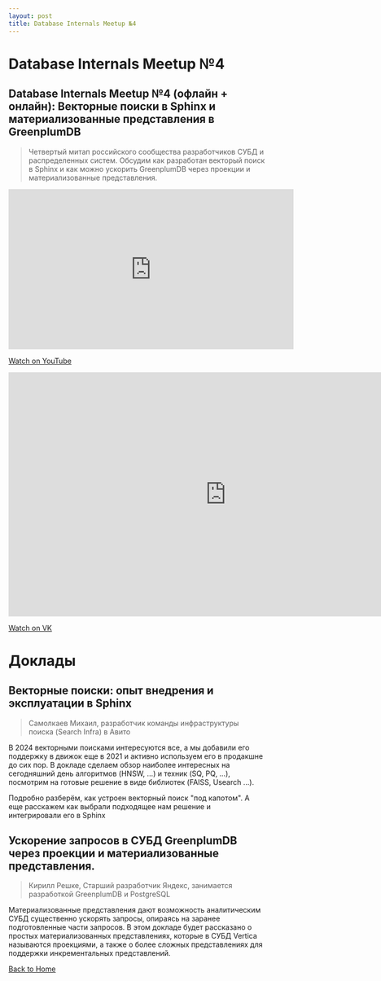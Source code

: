 ```yaml
---
layout: post
title: Database Internals Meetup №4
---
```


# Database Internals Meetup №4

## Database Internals Meetup №4 (офлайн + онлайн): Векторные поиски в Sphinx и материализованные представления в GreenplumDB 

> Четвертый митап российского сообщества разработчиков СУБД и распределенных систем. Обсудим как разработан векторый поиск в Sphinx и как можно ускорить GreenplumDB через проекции и материализованные представления.

<iframe width="560" height="315" src="https://www.youtube.com/embed/39kontLmxvY" frameborder="0" allow="accelerometer; autoplay; clipboard-write; encrypted-media; gyroscope; picture-in-picture" allowfullscreen></iframe>

<p>
  <a href="https://www.youtube.com/watch?v=39kontLmxvY" target="_blank" rel="noopener noreferrer">
    Watch on YouTube
  </a>
</p>

<iframe src="https://vkvideo.ru/video_ext.php?oid=-226977842&id=456239019&hd=2&autoplay=1" width="853" height="480" allow="autoplay; encrypted-media; fullscreen; picture-in-picture; screen-wake-lock;" frameborder="0" allowfullscreen></iframe>

<p>
  <a href="https://vkvideo.ru/video-226977842_456239019" target="_blank" rel="noopener noreferrer">
    Watch on VK
  </a>
</p>

# Доклады
## Векторные поиски: опыт внедрения и эксплуатации в Sphinx
> Самолкаев Михаил, разработчик команды инфраструктуры поиска (Search Infra) в Авито

В 2024 векторными поисками интересуются все, а мы добавили его поддержку в движок еще в 2021 и активно используем его в продакшне до сих пор. В докладе сделаем обзор наиболее интересных на сегодняшний день алгоритмов (HNSW, …) и техник (SQ, PQ, …), посмотрим на готовые решение в виде библиотек (FAISS, Usearch …).

Подробно разберём, как устроен векторный поиск "под капотом". А еще расскажем как выбрали подходящее нам решение и интегрировали его в Sphinx

## Ускорение запросов в СУБД GreenplumDB через проекции и материализованные представления.
> Кирилл Решке, Старший разработчик Яндекс, занимается разработкой GreenplumDB и PostgreSQL

Материализованные представления дают возможность аналитическим СУБД существенно ускорять запросы, опираясь на заранее подготовленные части запросов. В этом докладе будет рассказано о простых материализованных представлениях, которые в СУБД Vertica называются проекциями, а также о более сложных представлениях для поддержки инкрементальных представлений.

[Back to Home](index.md)